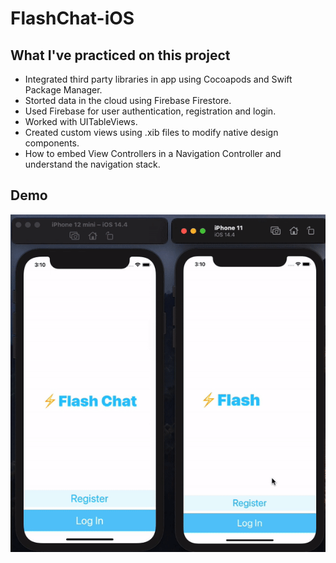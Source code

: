 # FlashChat-iOS

## What I've practiced on this project

* Integrated third party libraries in app using Cocoapods and Swift Package Manager.
* Storted data in the cloud using Firebase Firestore.
* Used Firebase for user authentication, registration and login.
* Worked with UITableViews.
* Created custom views using .xib files to modify native design components.
* How to embed View Controllers in a Navigation Controller and understand the navigation stack.

## Demo

![](Gif/FlashChat-demo.gif)
